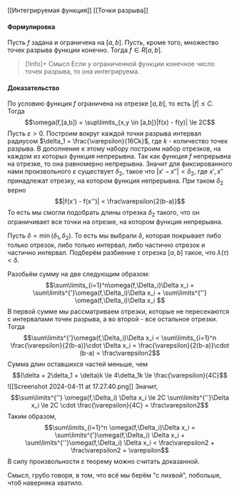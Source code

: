 [[Интегрируемая функция]]
[[Точки разрыва]]
#### Формулировка
Пусть $f$ задана и ограничена на $[a,b]$. Пусть, кроме того, множество точек разрыва функции конечно. Тогда $f \in R[a,b]$. 

>[!info]+ Смысл
>Если у ограниченной функции конечное число точек разрыва, то она интегрируема. 
#### Доказательство
По условию функция $f$ ограничена на отрезке $[a,b]$, то есть $|f| \le C$. Тогда
$$\omega(f,[a,b]) = \sup\limits_{x,y \in [a,b]}|f(x) - f(y)| \le 2C$$
Пусть $\varepsilon > 0$. Построим вокруг каждой точки разрыва интервал радиусом $\delta_1 = \frac{\varepsilon}{16Ck}$, где $k$ - количество точек разрыва. В дополнение к этому набору построим набор отрезков, на каждом из которых функция непрерывна.
Так как функция $f$ непрерывна на отрезке, то она равномерно непрерывна. Значит для фиксированного нами произвольного $\varepsilon$ существует $\delta_2$, такое что $|x' - x''| < \delta_2$, где $x', x''$ принадлежат отрезку, на котором функция непрерывна. При таком $\delta_2$ верно $$|f(x') - f(x'')| < \frac\varepsilon{2(b-a)}$$
То есть мы смогли подобрать длины отрезка $\delta_2$ такого, что он ограничивает все точки на отрезке, на котором функция непрерывна. 

Пусть $\delta = \min(\delta_1, \delta_2)$. То есть мы выбрали $\delta$, которая покрывает либо только отрезок, либо только интервал, либо частично отрезок и частично интервал. 
Подберём разбиение $\tau$ отрезка $[a,b]$ такое, что $\lambda(\tau) < \delta$. 

Разобьём сумму на две следующим образом:
$$\sum\limits_{i=1}^n\omega(f,\Delta_i)\Delta x_i = \sum\limits^{'}\omega(f,\Delta_i)\Delta x_i + \sum\limits^{''} \omega(f,\Delta_i)\Delta x_i $$
В первой сумме мы рассматриваем отрезки, которые не пересекаются с интервалами точек разрыва, а во второй - все остальное отрезки.
Тогда $$\sum\limits^{'}\omega(f,\Delta_i)\Delta x_i < \sum\limits_{i=1}^n \frac{\varepsilon}{2(b-a)}\cdot \Delta x_i = \frac{\varepsilon}{2(b-a)}\cdot (b-a) = \frac\varepsilon2$$
Сумма длин оставшихся частей меньше, чем $$(\delta + 2\delta_1 + \delta)k \le 4\delta_1k \le \frac{\varepsilon}{4C}$$
![[Screenshot 2024-04-11 at 17.27.40.png]]
Значит, $$\sum\limits^{''} \omega(f,\Delta_i) \Delta x_i \le 2C \sum\limits^{''}\Delta x_i \le 2C \cdot \frac{\varepsilon}{4C} = \frac\varepsilon2$$
Таким образом, $$\sum\limits_{i=1}^n \omega(f,\Delta_i)\Delta x_i = \sum\limits^{'}\omega(f,\Delta_i) \Delta x_i + \sum\limits^{''}\omega(f,\Delta_i) \Delta x_i < \frac\varepsilon2 + \frac\varepsilon2 = \varepsilon$$
В силу произвольности $\varepsilon$ теорему можно считать доказанной. 

Смысл, грубо говоря, в том, что всё мы берём "с лихвой", побольше, чтоб наверняка хватило. 
